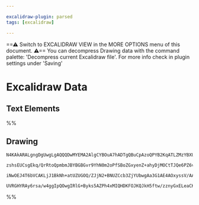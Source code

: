 ```yaml
---

excalidraw-plugin: parsed
tags: [excalidraw]

---
```

==⚠  Switch to EXCALIDRAW VIEW in the MORE OPTIONS menu of this document. ⚠== You can decompress Drawing data with the command palette: 'Decompress current Excalidraw file'. For more info check in plugin settings under 'Saving'


# Excalidraw Data

## Text Elements
%%
## Drawing
```compressed-json
N4KAkARALgngDgUwgLgAQQQDwMYEMA2AlgCYBOuA7hADTgQBuCpAzoQPYB2KqATLZMzYBXUtiRoIACyhQ4zZAHoFAc0JRJQgEYA6bGwC2CgF7N6hbEcK4OCtptbErHALRY8RMpWdx8Q1TdIEfARcZgRmBShcZQUebQAObR4aOiCEfQQOKGZuAG0AXX4IXDg4AGUoqHFUUDBIdXTqiGJcUgBrFLqGQgQKACFcbDblUmEOYgBhNnw2Um4IAGIAMxXV

zshsEUCsgEkq/QrRtoQpmbmJBYBGBGvr9YhN0m2oPfSBoZGxyenZ+ahyDjMOCtTJQe6PZ6vfQAMUI+HwFRgwXmgg84K2oKhhzYxwA6iR1Nw+OANhjdvtscdEciJKiSOinpj9gAlYTKSQccI5NCXfikxnk9IAeWB2DUMG4lwADFK+Q8yS99tDOFBobh9HCJWgAKxyiFM9LKrJlQhGao8WUk+UCxXpAAqWCgAEEiMouBJgkswXqFVioqRnU82BRJCF

iNwOEJ4T6bVCAKLjJ1BkNh+atUZUGOQ/ZJjN2+BNUZCcb3ZjYUbwgAa3G1AE4AOxyssV/AATW4AGZ4nFLjx4rWpQA2Hi6q1GNgGbi1Lr0AhCaqXEkAXyzBv0rOLxE5zG56CLJblIxIJrNRMtXSPxAqCDgNcPpBIAFk2MQEAncJpguG0EsCGF7yQpy/Gg06QH00zfnuyiaLgAAUPCXI2vCIdQyFIVK2jagAlOskDMggyhRq08ykNBcE8B2sq8JRqE

UVRGHYRAy6rsa/w4ggIpQOwgIRlG+Byks5AZPh4xMIQHDKFOJKQJkH5ftw/zznyGxELeaCKQgykQBw6rVBpWnCFARCcgppDzsxVp2AAVgg2DZGUOlwM+r7vp+CCQb++D/lagxcYwdoTvgUl1PUBYomkdncbh8rMFABj5ogvHRtJEAzEM7ncJ53khaloTOpF/mBUl+DLuAK50EscLhFOS4gEuQA==
```
%%
